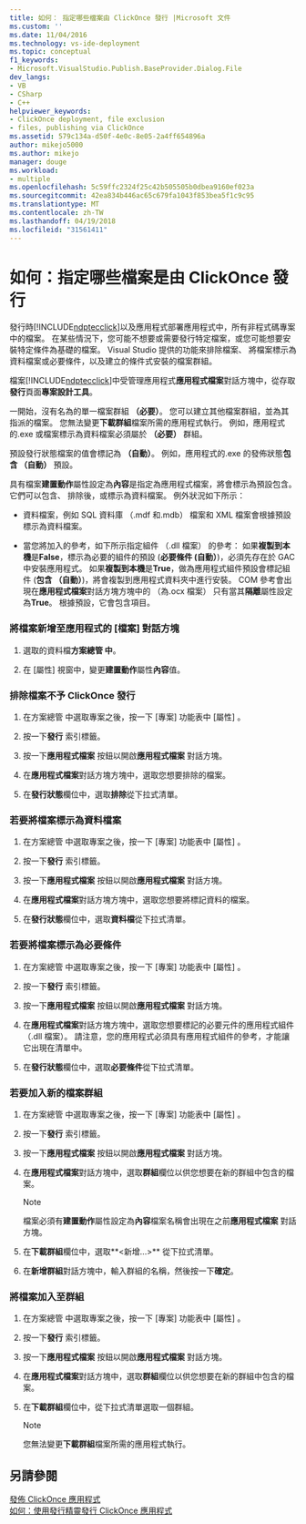 ```yaml
---
title: 如何： 指定哪些檔案由 ClickOnce 發行 |Microsoft 文件
ms.custom: ''
ms.date: 11/04/2016
ms.technology: vs-ide-deployment
ms.topic: conceptual
f1_keywords:
- Microsoft.VisualStudio.Publish.BaseProvider.Dialog.File
dev_langs:
- VB
- CSharp
- C++
helpviewer_keywords:
- ClickOnce deployment, file exclusion
- files, publishing via ClickOnce
ms.assetid: 579c134a-d50f-4e0c-8e05-2a4ff654896a
author: mikejo5000
ms.author: mikejo
manager: douge
ms.workload:
- multiple
ms.openlocfilehash: 5c59ffc2324f25c42b505505b0dbea9160ef023a
ms.sourcegitcommit: 42ea834b446ac65c679fa1043f853bea5f1c9c95
ms.translationtype: MT
ms.contentlocale: zh-TW
ms.lasthandoff: 04/19/2018
ms.locfileid: "31561411"
---
```

# <a name="how-to-specify-which-files-are-published-by-clickonce"></a>如何：指定哪些檔案是由 ClickOnce 發行
發行時[!INCLUDE[ndptecclick](../deployment/includes/ndptecclick_md.md)]以及應用程式部署應用程式中，所有非程式碼專案中的檔案。 在某些情況下，您可能不想要或需要發行特定檔案，或您可能想要安裝特定條件為基礎的檔案。 Visual Studio 提供的功能來排除檔案、 將檔案標示為資料檔案或必要條件，以及建立的條件式安裝的檔案群組。  
  
 檔案[!INCLUDE[ndptecclick](../deployment/includes/ndptecclick_md.md)]中受管理應用程式**應用程式檔案**對話方塊中，從存取**發行**頁面**專案設計工具**。  
  
 一開始，沒有名為的單一檔案群組 **（必要）**。 您可以建立其他檔案群組，並為其指派的檔案。 您無法變更**下載群組**檔案所需的應用程式執行。 例如，應用程式的.exe 或檔案標示為資料檔案必須屬於 **（必要）** 群組。  
  
 預設發行狀態檔案的值會標記為 **（自動）**。 例如，應用程式的.exe 的發佈狀態**包含 （自動）** 預設。  
  
 具有檔案**建置動作**屬性設定為**內容**是指定為應用程式檔案，將會標示為預設包含。 它們可以包含、 排除後，或標示為資料檔案。 例外狀況如下所示：  
  
-   資料檔案，例如 SQL 資料庫 （.mdf 和.mdb） 檔案和 XML 檔案會根據預設標示為資料檔案。  
  
-   當您將加入的參考，如下所示指定組件 （.dll 檔案） 的參考： 如果**複製到本機**是**False**，標示為必要的組件的預設 (**必要條件 (自動）**)，必須先存在於 GAC 中安裝應用程式。 如果**複製到本機**是**True**，做為應用程式組件預設會標記組件 (**包含 （自動）**)，將會複製到應用程式資料夾中進行安裝。 COM 參考會出現在**應用程式檔案**對話方塊方塊中的 （為.ocx 檔案） 只有當其**隔離**屬性設定為**True**。 根據預設，它會包含項目。  
  
### <a name="to-add-files-to-the-application-files-dialog-box"></a>將檔案新增至應用程式的 [檔案] 對話方塊  
  
1.  選取的資料檔**方案總管 中**。  
  
2.  在 [屬性] 視窗中，變更**建置動作**屬性**內容**值。  
  
### <a name="to-exclude-files-from-clickonce-publishing"></a>排除檔案不予 ClickOnce 發行  
  
1.  在方案總管 中選取專案之後，按一下 [專案]  功能表中 [屬性] 。  
  
2.  按一下**發行** 索引標籤。  
  
3.  按一下**應用程式檔案** 按鈕以開啟**應用程式檔案** 對話方塊。  
  
4.  在**應用程式檔案**對話方塊方塊中，選取您想要排除的檔案。  
  
5.  在**發行狀態**欄位中，選取**排除**從下拉式清單。  
  
### <a name="to-mark-files-as-data-files"></a>若要將檔案標示為資料檔案  
  
1.  在方案總管 中選取專案之後，按一下 [專案]  功能表中 [屬性] 。  
  
2.  按一下**發行** 索引標籤。  
  
3.  按一下**應用程式檔案** 按鈕以開啟**應用程式檔案** 對話方塊。  
  
4.  在**應用程式檔案**對話方塊方塊中，選取您想要將標記資料的檔案。  
  
5.  在**發行狀態**欄位中，選取**資料檔**從下拉式清單。  
  
### <a name="to-mark-files-as-prerequisites"></a>若要將檔案標示為必要條件  
  
1.  在方案總管 中選取專案之後，按一下 [專案]  功能表中 [屬性] 。  
  
2.  按一下**發行** 索引標籤。  
  
3.  按一下**應用程式檔案** 按鈕以開啟**應用程式檔案** 對話方塊。  
  
4.  在**應用程式檔案**對話方塊方塊中，選取您想要標記的必要元件的應用程式組件 （.dll 檔案）。 請注意，您的應用程式必須具有應用程式組件的參考，才能讓它出現在清單中。  
  
5.  在**發行狀態**欄位中，選取**必要條件**從下拉式清單。  
  
### <a name="to-add-a-new-file-group"></a>若要加入新的檔案群組  
  
1.  在方案總管 中選取專案之後，按一下 [專案]  功能表中 [屬性] 。  
  
2.  按一下**發行** 索引標籤。  
  
3.  按一下**應用程式檔案** 按鈕以開啟**應用程式檔案** 對話方塊。  
  
4.  在**應用程式檔案**對話方塊中，選取**群組**欄位以供您想要在新的群組中包含的檔案。  
  
    > [!NOTE]
    >  檔案必須有**建置動作**屬性設定為**內容**檔案名稱會出現在之前**應用程式檔案** 對話方塊。  
  
5.  在**下載群組**欄位中，選取**\<新增...>** 從下拉式清單。  
  
6.  在**新增群組**對話方塊中，輸入群組的名稱，然後按一下**確定**。  
  
### <a name="to-add-a-file-to-a-group"></a>將檔案加入至群組  
  
1.  在方案總管 中選取專案之後，按一下 [專案]  功能表中 [屬性] 。  
  
2.  按一下**發行** 索引標籤。  
  
3.  按一下**應用程式檔案** 按鈕以開啟**應用程式檔案** 對話方塊。  
  
4.  在**應用程式檔案**對話方塊中，選取**群組**欄位以供您想要在新的群組中包含的檔案。  
  
5.  在**下載群組**欄位中，從下拉式清單選取一個群組。  
  
    > [!NOTE]
    >  您無法變更**下載群組**檔案所需的應用程式執行。  
  
## <a name="see-also"></a>另請參閱  
 [發佈 ClickOnce 應用程式](../deployment/publishing-clickonce-applications.md)   
 [如何：使用發行精靈發行 ClickOnce 應用程式](../deployment/how-to-publish-a-clickonce-application-using-the-publish-wizard.md)